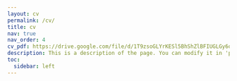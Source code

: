 ```yaml
---
layout: cv
permalink: /cv/
title: cv
nav: true
nav_order: 4
cv_pdf: https://drive.google.com/file/d/1T9zsoGLYrKESl5BhShZlBFIUGLGy6ooS/view?usp=sharing
description: This is a description of the page. You can modify it in 'pages/_cv.md'. You can also change or remove the top pdf download button.
toc:
  sidebar: left
---
```

